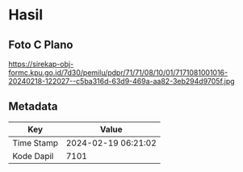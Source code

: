 # Hasil

## Foto C Plano

https://sirekap-obj-formc.kpu.go.id/7d30/pemilu/pdpr/71/71/08/10/01/7171081001016-20240218-122027--c5ba316d-63d9-469a-aa82-3eb294d9705f.jpg


## Metadata

| Key        | Value               |
| ---------- | ------------------- |
| Time Stamp | 2024-02-19 06:21:02 |
| Kode Dapil | 7101                |



